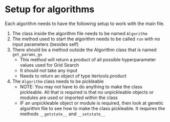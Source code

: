 # Setup for algorithms
Each algorithm needs to have the following setup to work with the main file.
1. The class inside the algorithm file needs to be named ```Algorithm```
2. The method used to start the algorithm needs to be called ```run``` with no input parameters (besides self)
3. There should be a method outside the Algorithm class that is named ```get_params_gs```
    * This method will return a product of all possible hyperparameter values used for Grid Search
    * It should not take any input
    * Needs to return an object of type itertools.product
4. The ```Algorithm``` class needs to be pickleable
    * NOTE: You may not have to do anything to make the class pickleable. All that is required is that no unpickleable objects or modules are used or imported within the class
    * IF an unpickleable object or module is required, then look at genetic algorithm file to see how to make the class pickleable. It requires the methods ```__getstate__``` and ```__setstate__```
